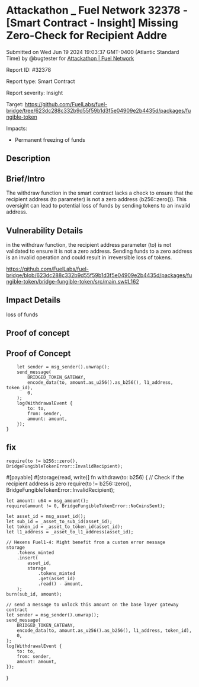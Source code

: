 # Attackathon \_ Fuel Network 32378 - \[Smart Contract - Insight] Missing Zero-Check for Recipient Addre

Submitted on Wed Jun 19 2024 19:03:37 GMT-0400 (Atlantic Standard Time) by @bugtester for [Attackathon | Fuel Network](https://immunefi.com/bounty/fuel-network-attackathon/)

Report ID: #32378

Report type: Smart Contract

Report severity: Insight

Target: https://github.com/FuelLabs/fuel-bridge/tree/623dc288c332b9d55f59b1d3f5e04909e2b4435d/packages/fungible-token

Impacts:

* Permanent freezing of funds

## Description

## Brief/Intro

The withdraw function in the smart contract lacks a check to ensure that the recipient address (to parameter) is not a zero address (b256::zero()). This oversight can lead to potential loss of funds by sending tokens to an invalid address.

## Vulnerability Details

in the withdraw function, the recipient address parameter (to) is not validated to ensure it is not a zero address. Sending funds to a zero address is an invalid operation and could result in irreversible loss of tokens.

https://github.com/FuelLabs/fuel-bridge/blob/623dc288c332b9d55f59b1d3f5e04909e2b4435d/packages/fungible-token/bridge-fungible-token/src/main.sw#L162

## Impact Details

loss of funds

## Proof of concept

## Proof of Concept

```
    let sender = msg_sender().unwrap();
    send_message(
        BRIDGED_TOKEN_GATEWAY,
        encode_data(to, amount.as_u256().as_b256(), l1_address, token_id),
        0,
    );
    log(WithdrawalEvent {
        to: to,
        from: sender,
        amount: amount,
    });
}
```

## fix

```
require(to != b256::zero(), BridgeFungibleTokenError::InvalidRecipient);
```

\#\[payable] #\[storage(read, write)] fn withdraw(to: b256) { // Check if the recipient address is zero require(to != b256::zero(), BridgeFungibleTokenError::InvalidRecipient);

```
let amount: u64 = msg_amount();
require(amount != 0, BridgeFungibleTokenError::NoCoinsSent);

let asset_id = msg_asset_id();
let sub_id = _asset_to_sub_id(asset_id);
let token_id = _asset_to_token_id(asset_id);
let l1_address = _asset_to_l1_address(asset_id);

// Hexens Fuel1-4: Might benefit from a custom error message
storage
    .tokens_minted
    .insert(
        asset_id,
        storage
            .tokens_minted
            .get(asset_id)
            .read() - amount,
    );
burn(sub_id, amount);

// send a message to unlock this amount on the base layer gateway contract
let sender = msg_sender().unwrap();
send_message(
    BRIDGED_TOKEN_GATEWAY,
    encode_data(to, amount.as_u256().as_b256(), l1_address, token_id),
    0,
);
log(WithdrawalEvent {
    to: to,
    from: sender,
    amount: amount,
});
```

}
